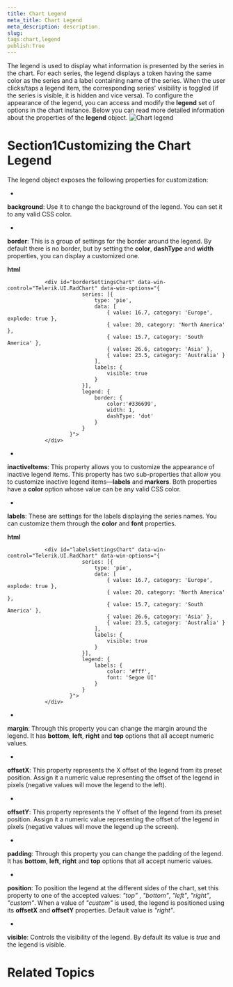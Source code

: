 ```yaml
---
title: Chart Legend
meta_title: Chart Legend
meta_description: description.
slug: 
tags:chart,legend
publish:True
---
```



The legend is used to display what information is presented by the series in the chart. For each series, the legend displays a token having the same color as
				the series and a label containing name of the series. When the user clicks/taps a legend item, the corresponding series' visibility is toggled (if the series is
				visible, it is hidden and vice versa). To configure the appearance of the legend, you can access and modify the __legend__ set of
				options in the chart instance. Below you can read more detailed information about the properties of the __legend__ object.
			![Chart legend](../Media/Controls\Chart\chart-legend.png)

# Section1Customizing the Chart Legend

The legend object exposes the following properties for customization:

* 

__background__: Use it to change the background of the legend. You can set it to any valid CSS color.
						

* 

__border__: This is a group of settings for the border around the legend. By default there is no border, but
							by setting the __color__, __dashType__ and __width__ properties,
							you can display a customized one.
						


 __html__
    


				<div id="borderSettingsChart" data-win-control="Telerik.UI.RadChart" data-win-options="{
							series: [{ 
								type: 'pie', 
								data: [
									{ value: 16.7, category: 'Europe', explode: true },
									{ value: 20, category: 'North America' },
									{ value: 15.7, category: 'South America' },
									{ value: 26.6, category: 'Asia' },
									{ value: 23.5, category: 'Australia' }
								], 
								labels: { 
									visible: true 
								}
							}],
							legend: {
								border: {
									color:'#336699',
									width: 1,
									dashType: 'dot'
								}
							}
						}">
				</div>



* 

__inactiveItems__: This property allows you to customize the appearance of inactive legend items. This property has two
							sub-properties that allow you to customize inactive legend items—__labels__ and __markers__. 
							Both properties have a __color__ option whose value can be any valid CSS color.
						

* 

__labels__: These are settings for the labels displaying the series names. You can customize them through the
							__color__ and __font__ properties.
						


 __html__
    


				<div id="labelsSettingsChart" data-win-control="Telerik.UI.RadChart" data-win-options="{
							series: [{ 
								type: 'pie', 
								data: [
									{ value: 16.7, category: 'Europe', explode: true },
									{ value: 20, category: 'North America' },
									{ value: 15.7, category: 'South America' },
									{ value: 26.6, category: 'Asia' },
									{ value: 23.5, category: 'Australia' }
								], 
								labels: { 
									visible: true 
								}
							}],
							legend: {
								labels: {
									color: '#fff',
									font: 'Segoe UI'
								}
							}
						}">
				</div>



* 

__margin__: Through this property you can change the margin around the legend. It has
							__bottom__, __left__, __right__ and __top__
							options that all accept numeric values.
						

* 

__offsetX__: This property represents the X offset of the legend from its preset position. Assign it a numeric
							value representing the offset of the legend in pixels (negative values will move the legend to the left).
						

* 

__offsetY__: This property represents the Y offset of the legend from its preset position. Assign it a numeric
							value representing the offset of the legend in pixels (negative values will move the legend up the screen).
						

* 

__padding__: Through this property you can change the padding of the legend. It has
							__bottom__, __left__, __right__ and __top__
							options that all accept numeric values.
						

* 

__position__: To position the legend at the different sides of the chart, set this property to one of the
							accepted values: *"top"* , *"bottom"*, *"left"*,
							*"right"*, *"custom"*. When a value of *"custom"* is used,
							the legend is positioned using its __offsetX__ and __offsetY__ properties. Default value is
							*"right"*.
						

* 

__visible__: Controls the visibility of the legend. By default its value is *true*
							and the legend is visible.
						

# Related Topics
